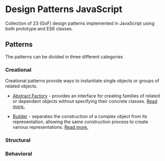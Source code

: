 # Design Patterns JavaScript

Collection of 23 (GoF) design patterns implemented in JavaScript using both prototype and ES6 classes.

## Patterns

The patterns can be divided in three different categories

### Creational

Creational patterns provide ways to instantiate single objects or groups of related objects.

* [Abstract Factory](src/creational/abstractFactory) - provides an interface for creating families of related or dependent objects without specifying their concrete classes. [Read more.](http://robdodson.me/javascript-design-patterns-factory/)

* [Builder](src/creational/builder) - separates the construction of a complex object from its representation, allowing the same construction process to create various representations. [Read more.](http://dealwithjs.io/design-patterns-the-builder-pattern-in-javascript/)

### Structural

### Behavioral